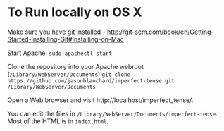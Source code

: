 To Run locally on OS X
==============
Make sure you have git installed - http://git-scm.com/book/en/Getting-Started-Installing-Git#Installing-on-Mac

Start Apache:
`sudo apachectl start`

Clone the repository into your Apache webroot (`/Library/WebServer/Documents`)
`git clone https://github.com/jasonblanchard/imperfect-tense.git /Library/WebServer/Documents`

Open a Web browser and visit http://localhost/imperfect_tense/.

You can edit the files in `/Library/WebServer/Documents/imperfect-tense`. Most of the HTML is in `index.html`.
